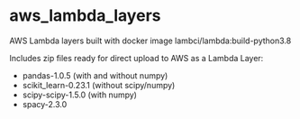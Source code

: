 # aws_lambda_layers
AWS Lambda layers built with docker image lambci/lambda:build-python3.8

Includes zip files ready for direct upload to AWS as a Lambda Layer:

- pandas-1.0.5 (with and without numpy)
- scikit_learn-0.23.1 (without scipy/numpy)
- scipy-scipy-1.5.0 (with numpy)
- spacy-2.3.0
